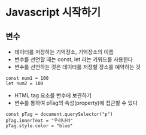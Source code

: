 # Javascript 시작하기

## 변수

- 데이터를 저장하는 기억장소, 기억장소의 이름
- 변수를 선언할 때는 const, let 라는 키워드를 사용한다
- 변수를 선언하는 것은 데이터를 저장할 장소를 예약하는 것

```
const num1 = 100
let num2 = 100
```

- HTML tag 요소를 변수에 보관하기
- 변수를 통하여 pTag의 속성(property)에 접근할 수 있다

```
const pTag = document.querySelector("p")
pTag.innerText = "우리나라"
pTag.style.color = "blue"
```
